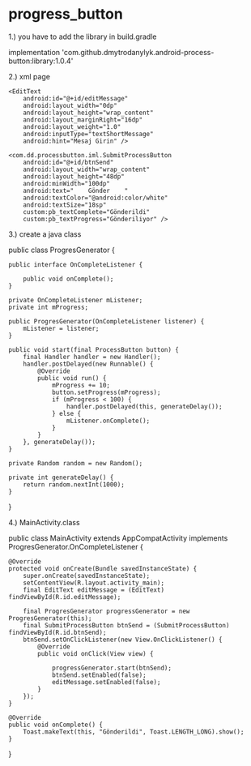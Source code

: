 # progress_button

1.) you have to add the library in build.gradle

implementation 'com.github.dmytrodanylyk.android-process-button:library:1.0.4'

2.) xml page

<LinearLayout xmlns:android="http://schemas.android.com/apk/res/android"
    xmlns:custom="http://schemas.android.com/apk/res-auto"
    android:layout_width="match_parent"
    android:layout_height="match_parent"
    android:orientation="horizontal"
    android:padding="16dp">

    <EditText
        android:id="@+id/editMessage"
        android:layout_width="0dp"
        android:layout_height="wrap_content"
        android:layout_marginRight="16dp"
        android:layout_weight="1.0"
        android:inputType="textShortMessage"
        android:hint="Mesaj Girin" />

    <com.dd.processbutton.iml.SubmitProcessButton
        android:id="@+id/btnSend"
        android:layout_width="wrap_content"
        android:layout_height="48dp"
        android:minWidth="100dp"
        android:text="    Gönder    "
        android:textColor="@android:color/white"
        android:textSize="18sp"
        custom:pb_textComplete="Gönderildi"
        custom:pb_textProgress="Gönderiliyor" />

</LinearLayout>

3.) create a java class

public class ProgresGenerator {

    public interface OnCompleteListener {

        public void onComplete();
    }

    private OnCompleteListener mListener;
    private int mProgress;

    public ProgresGenerator(OnCompleteListener listener) {
        mListener = listener;
    }

    public void start(final ProcessButton button) {
        final Handler handler = new Handler();
        handler.postDelayed(new Runnable() {
            @Override
            public void run() {
                mProgress += 10;
                button.setProgress(mProgress);
                if (mProgress < 100) {
                    handler.postDelayed(this, generateDelay());
                } else {
                    mListener.onComplete();
                }
            }
        }, generateDelay());
    }

    private Random random = new Random();

    private int generateDelay() {
        return random.nextInt(1000);
    }
}

4.) MainActivity.class 

public class MainActivity extends AppCompatActivity implements ProgresGenerator.OnCompleteListener {

    @Override
    protected void onCreate(Bundle savedInstanceState) {
        super.onCreate(savedInstanceState);
        setContentView(R.layout.activity_main);
        final EditText editMessage = (EditText) findViewById(R.id.editMessage);

        final ProgresGenerator progressGenerator = new ProgresGenerator(this);
        final SubmitProcessButton btnSend = (SubmitProcessButton) findViewById(R.id.btnSend);
        btnSend.setOnClickListener(new View.OnClickListener() {
            @Override
            public void onClick(View view) {

                progressGenerator.start(btnSend);
                btnSend.setEnabled(false);
                editMessage.setEnabled(false);
            }
        });
    }

    @Override
    public void onComplete() {
        Toast.makeText(this, "Gönderildi", Toast.LENGTH_LONG).show();
    }

}





